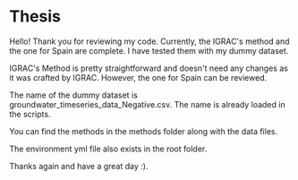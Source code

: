 # Thesis

Hello! Thank you for reviewing my code.
Currently, the IGRAC's method and the one for Spain are complete. I have tested them with my dummy dataset.

IGRAC's Method is pretty straightforward and doesn't need any changes as it was crafted by IGRAC. However, the one for Spain can be reviewed.

The name of the dummy dataset is groundwater_timeseries_data_Negative.csv. The name is already loaded in the scripts.

You can find the methods in the methods folder along with the data files. 

The environment yml file also exists in the root folder.

Thanks again and have a great day :).
